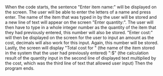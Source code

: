 When the code starts, the sentence "Enter item name:" will be displayed on the screen. 
The user will be able to enter the letters of a name and press enter. 
The name of the item that was typed in by the user will be stored and a new line of text will appear on the screen "Enter quantity:".
The user will then have to type in a whole integer number as the quantity of the item that they had previously entered, this number will also be stored.
"Enter cost:" will then be displayed on the screen for the user to input an amount as the cost, decimals will also work for this input. Again, this number will be stored.
Lastly, the screen will display "Total cost for " (the name of the item stored in the system that the user had previously entered) ":$" (the calculation result of the quantity input in the second line of displayed text multiplied by the cost, which was the third line of text that allowed user input)
Then the program ends.

